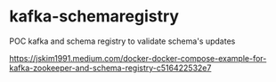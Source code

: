 # kafka-schemaregistry
POC kafka and schema registry to validate schema's updates

https://jskim1991.medium.com/docker-docker-compose-example-for-kafka-zookeeper-and-schema-registry-c516422532e7
